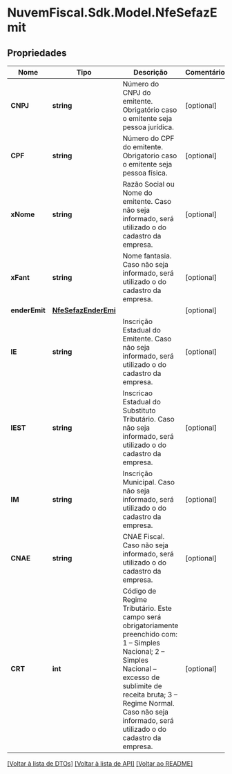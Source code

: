 # NuvemFiscal.Sdk.Model.NfeSefazEmit

## Propriedades

Nome | Tipo | Descrição | Comentários
------------ | ------------- | ------------- | -------------
**CNPJ** | **string** | Número do CNPJ do emitente.  Obrigatório caso o emitente seja pessoa jurídica. | [optional] 
**CPF** | **string** | Número do CPF do emitente.  Obrigatorio caso o emitente seja pessoa física. | [optional] 
**xNome** | **string** | Razão Social ou Nome do emitente.  Caso não seja informado, será utilizado o do cadastro da empresa. | [optional] 
**xFant** | **string** | Nome fantasia.  Caso não seja informado, será utilizado o do cadastro da empresa. | [optional] 
**enderEmit** | [**NfeSefazEnderEmi**](NfeSefazEnderEmi.md) |  | [optional] 
**IE** | **string** | Inscrição Estadual do Emitente.  Caso não seja informado, será utilizado o do cadastro da empresa. | [optional] 
**IEST** | **string** | Inscricao Estadual do Substituto Tributário.  Caso não seja informado, será utilizado o do cadastro da empresa. | [optional] 
**IM** | **string** | Inscrição Municipal.  Caso não seja informado, será utilizado o do cadastro da empresa. | [optional] 
**CNAE** | **string** | CNAE Fiscal.  Caso não seja informado, será utilizado o do cadastro da empresa. | [optional] 
**CRT** | **int** | Código de Regime Tributário.  Este campo será obrigatoriamente preenchido com:  1 – Simples Nacional;  2 – Simples Nacional – excesso de sublimite de receita bruta;  3 – Regime Normal.  Caso não seja informado, será utilizado o do cadastro da empresa. | [optional] 

[[Voltar à lista de DTOs]](../README.md#documentation-for-models) [[Voltar à lista de API]](../README.md#documentation-for-api-endpoints) [[Voltar ao README]](../README.md)


